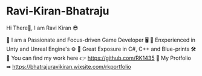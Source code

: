 # Ravi-Kiran-Bhatraju

Hi There👋, I am Ravi Kiran 😎

💠 I am a Passionate and Focus-driven Game Developer 🖥
💠 Enxperienced in Unty and Unreal Engine's ⚙
💠 Great Exposure in C#, C++ and Blue-prints 🛠
💠 You can find my work here 👉 https://github.com/RK1435
💠 My Protfolio ➡ https://bhatrajuravikiran.wixsite.com/rkportfolio
